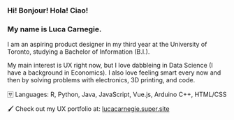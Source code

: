 ### Hi! Bonjour! Hola! Ciao! 
### My name is Luca Carnegie. 

I am an aspiring product designer in my third year at the University of Toronto, studying a Bachelor of Information (B.I.). 

My main interest is UX right now, but I love dabbleing in Data Science (I have a background in Economics). I also love feeling smart every now and then by solving problems with electronics, 3D printing, and code. 

🈂️ Languages: R, Python, Java, JavaScript, Vue.js, Arduino C++, HTML/CSS

🖌️ Check out my UX portfolio at: [lucacarnegie.super.site](https://lucacarnegie.super.site/)


